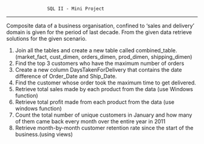                    SQL II - Mini Project
_________________________________________________________
Composite data of a business organisation, confined to ‘sales and delivery’
domain is given for the period of last decade. From the given data retrieve 
solutions for the given scenario.
1. Join all the tables and create a new table called combined_table.
(market_fact, cust_dimen, orders_dimen, prod_dimen, shipping_dimen)
2. Find the top 3 customers who have the maximum number of orders
3. Create a new column DaysTakenForDelivery that contains the date difference 
of Order_Date and Ship_Date.
4. Find the customer whose order took the maximum time to get delivered.
5. Retrieve total sales made by each product from the data (use Windows 
function)
6. Retrieve total profit made from each product from the data (use windows 
function)
7. Count the total number of unique customers in January and how many of them 
came back every month over the entire year in 2011
8. Retrieve month-by-month customer retention rate since the start of the 
business.(using views)

